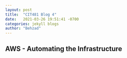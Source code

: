 ```yaml
---
layout: post
title:  "CIT481 Blog 4"
date:   2021-03-26 19:51:41 -0700
categories: jekyll blogs
author: "Behzad"
---
```


## AWS - Automating the Infrastructure
